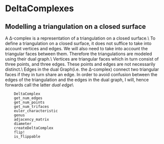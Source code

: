 # DeltaComplexes

## Modelling a triangulation on a closed surface

A Δ-complex is a representation of a triangulation on a closed surface.\\ 
To define a triangulation on a closed surface, it does not suffice to take into account vertices and edges. We will also need to take into account the triangular faces between them. Therefore the triangulations are modeled using their dual graph.\\ 
Vertices are triangular faces which in turn consist of three points, and three edges. These points and edges are not necessarily distinct.\\
Edges in the dual Graph(i.e. the Δ-complex) connect two triangular faces if they in turn share an edge. In order to avoid confusion between the edges of the triangulation and the edges in the dual graph, I will, hence forwards call the latter *dual edge*\\

```@docs
    DeltaComplex
    get_num_edges
    get_num_points
    get_num_trifaces
    euler_characteristic
    genus
    adjacency_matrix
    diameter
    createDeltaComplex
    flip!
    is_flippable
```